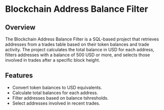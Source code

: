 # Blockchain Address Balance Filter

## Overview
The Blockchain Address Balance Filter is a SQL-based project that retrieves addresses from a trades table based on their token balances and trade activity. The project calculates the total balance in USD for each address, filters addresses with a balance of 500 USD or more, and selects those involved in trades after a specific block height.

## Features
- Convert token balances to USD equivalents.
- Calculate total balances for each address.
- Filter addresses based on balance tshresholds.
- Select addresses involved in recent trades.